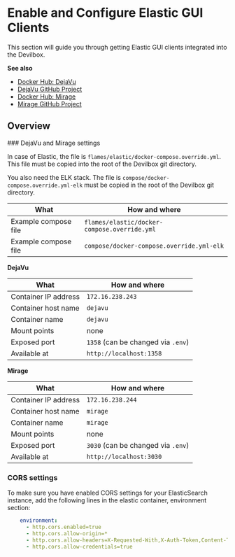 # Enable and Configure Elastic GUI Clients

This section will guide you through getting Elastic GUI clients integrated into the Devilbox.

**See also**

* [Docker Hub: DejaVu](https://hub.docker.com/r/appbaseio/dejavu/)
* [DejaVu GitHub Project](https://github.com/appbaseio/dejavu)
* [Docker Hub: Mirage](https://hub.docker.com/r/appbaseio/mirage/)
* [Mirage GitHub Project](https://github.com/appbaseio/mirage)
    
## Overview

### DejaVu and Mirage settings

In case of Elastic, the file is `flames/elastic/docker-compose.override.yml`. This file
must be copied into the root of the Devilbox git directory.
    
You also need the ELK stack. The file is `compose/docker-compose.override.yml-elk` 
must be copied in the root of the Devilbox git directory.
    
| What        | How and where |
| ----------- | ------------- |
| Example compose file  | `flames/elastic/docker-compose.override.yml`  | 
| Example compose file  | `compose/docker-compose.override.yml-elk`     | 

**DejaVu**

| What        | How and where |
| ----------- | ------------- |
| Container IP address  | `̀172.16.238.243`                   | 
| Container host name   | `dejavu`                           | 
| Container name        | `dejavu`                           | 
| Mount points          | none                               | 
| Exposed port          | `1358` (can be changed via `.env`) |  
| Available at          | `http://localhost:1358`            | 

**Mirage**

| What        | How and where |
| ----------- | ------------- |
| Container IP address  | `̀172.16.238.244`                   | 
| Container host name   | `mirage`                           | 
| Container name        | `mirage`                           | 
| Mount points          | none                               | 
| Exposed port          | `3030` (can be changed via `.env`) |  
| Available at          | `http://localhost:3030`            | 


### CORS settings

To make sure you have enabled CORS settings for your ElasticSearch instance, add the following lines 
in the elastic container, environment section:

```yaml
    environment:
      - http.cors.enabled=true 
      - http.cors.allow-origin=*
      - http.cors.allow-headers=X-Requested-With,X-Auth-Token,Content-Type,Content-Length,Authorization 
      - http.cors.allow-credentials=true 

```
